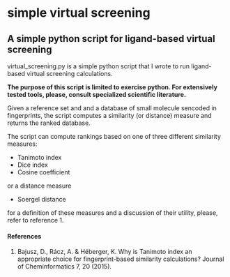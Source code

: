 # simple virtual screening
## A simple python script for ligand-based virtual screening

virtual_screening.py is a simple python script that I wrote to run ligand-based virtual screening calculations.

**The purpose of this script is limited to exercise python. For extensively tested tools, please, consult specialized scientific literature.**

Given a reference set and and a database of small molecule sencoded in fingerprints, the script computes a similarity (or distance) measure and returns the ranked database.

The script can compute rankings based on one of three different similarity measures: 

* Tanimoto index
* Dice index
* Cosine coefficient

or a distance measure

* Soergel distance

for a definition of these measures and a discussion of their utility, please, refer to reference 1.

#### References

1. Bajusz, D., Rácz, A. & Héberger, K. Why is Tanimoto index an appropriate choice for fingerprint-based similarity calculations? Journal of Cheminformatics 7, 20 (2015).
